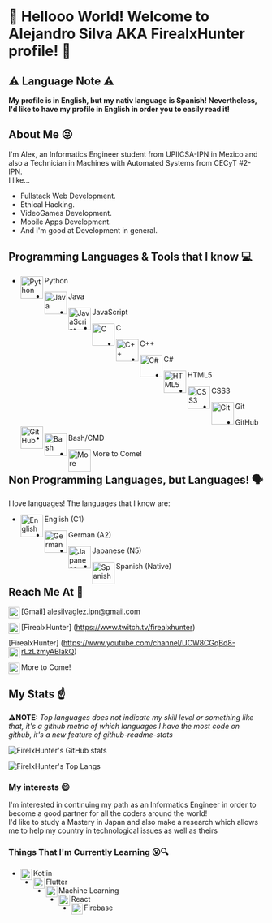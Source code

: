 # 👋 Hellooo World! Welcome to Alejandro Silva AKA FirealxHunter profile! 👋

## ⚠️ Language Note ⚠️ 
**My profile is in English, but my nativ language is Spanish! Nevertheless, I'd like to have my profile in English in order you to easily read it!**

## About Me 😜
I'm Alex, an Informatics Engineer student from UPIICSA-IPN in Mexico and also a Technician in Machines with Automated Systems from CECyT #2-IPN.
<br>I like...</br>
* Fullstack Web Development.
* Ethical Hacking.
* VideoGames Development.
* Mobile Apps Development.
* And I'm good at Development in general.

## Programming Languages & Tools that I know 💻
* Python <img align="left" alt="Python" width="44px" src="https://raw.githubusercontent.com/jmnote/z-icons/master/svg/python.svg" />

* Java <img align="left" alt="Java" width="44px" src="https://raw.githubusercontent.com/jmnote/z-icons/master/svg/java.svg" />

* JavaScript <img align="left" alt="JavaScript" width="44px" src="https://raw.githubusercontent.com/jmnote/z-icons/master/svg/javascript.svg" />

* C <img align="left" alt="C" width="44px" src="https://raw.githubusercontent.com/jmnote/z-icons/master/svg/c.svg" />

* C++ <img align="left" alt="C++" width="44px" src="https://raw.githubusercontent.com/jmnote/z-icons/master/svg/cpp.svg" />

* C# <img align="left" alt="C#" width="44px" src="https://raw.githubusercontent.com/jmnote/z-icons/master/svg/csharp.svg" />

* HTML5 <img align="left" alt="HTML5" width="44px" src="https://image.flaticon.com/icons/png/512/888/888859.png" />

* CSS3 <img align="left" alt="CSS3" width="44px" src="https://image.flaticon.com/icons/png/512/888/888847.png" />

* Git <img align="left" alt="Git" width="44px" src="https://raw.githubusercontent.com/jmnote/z-icons/master/svg/git.svg" />

* GitHub <img align="left" alt="GitHub" width="44px" src="https://raw.githubusercontent.com/jmnote/z-icons/master/svg/github.svg " />

* Bash/CMD <img align="left" alt="Bash" width="44px" src="https://raw.githubusercontent.com/jmnote/z-icons/master/svg/bash.svg" />

* More to Come! <img align="left" alt="More" width="44px" src="https://image.flaticon.com/icons/png/512/2250/2250204.png" />

## Non Programming Languages, but Languages! 🗣️
I love languages! The languages that I know are:

* English (C1) <img align="left" alt="English" width="44px" src="https://image.flaticon.com/icons/png/512/197/197484.png" />

* German (A2) <img align="left" alt="German" width="44px" src="https://image.flaticon.com/icons/png/512/323/323332.png" />

* Japanese (N5) <img align="left" alt="Japanese" width="44px" src="https://image.flaticon.com/icons/png/512/197/197604.png" />

* Spanish (Native) <img align="left" alt="Spanish" width="44px" src="https://image.flaticon.com/icons/png/512/299/299433.png" />

## Reach Me At 🤙
[Gmail] alesilvaglez.ipn@gmail.com <img align="left" alt="Gmail" width="22px" src="https://image.flaticon.com/icons/png/512/888/888853.png" />

[FirealxHunter]  (https://www.twitch.tv/firealxhunter) <img align="left" alt="Gmail" width="22px" src="https://image.flaticon.com/icons/png/512/733/733577.png" />

[FirealxHunter]  (https://www.youtube.com/channel/UCW8CGqBd8-rLzLzmyABlakQ) <img align="left" alt="Gmail" width="22px" src="https://image.flaticon.com/icons/png/512/1384/1384060.png" />

More to Come! <img align="left" alt="More" width="22px" src="https://image.flaticon.com/icons/png/512/2250/2250204.png" />

## My Stats ☝️
⚠️**NOTE:** 
*Top languages does not indicate my skill level or something like that, it's a github metric of which languages I have the most code on github, it's a new feature of github-readme-stats*

![FirelxHunter's GitHub stats](https://github-readme-stats.vercel.app/api?username=FirealxHunter&show_icons=true&theme=tokyonight)

![FirelxHunter's Top Langs](https://github-readme-stats.vercel.app/api/top-langs/?username=FirealxHunter&show_icons=true&theme=tokyonight)

### My interests 😄
I'm interested in continuing my path as an Informatics Engineer in order to become a good partner for all the coders around the world!
<br>I'd like to study a Mastery in Japan and also make a research which allows me to help my country in technological issues as well as theirs</br>

### Things That I'm Currently Learning 😮🔍
* Kotlin <img align="left" alt="Kotlin" width="22px" src="https://cdn.jsdelivr.net/npm/simple-icons@5.8.1/icons/kotlin.svg" />
* Flutter <img align="left" alt="Flutter" width="22px" src="https://cdn.jsdelivr.net/npm/simple-icons@5.8.1/icons/flutter.svg" />
* Machine Learning <img align="left" alt="ML" width="22px" src="https://cdn.jsdelivr.net/npm/simple-icons@5.8.1/icons/r.svg" />
* React <img align="left" alt="React" width="22px" src="https://cdn.jsdelivr.net/npm/simple-icons@5.8.1/icons/react.svg" />
* Firebase <img align="left" alt="Firebase" width="22px" src="https://cdn.jsdelivr.net/npm/simple-icons@5.8.1/icons/firebase.svg" />
